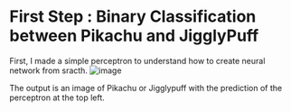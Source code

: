 # First Step : Binary Classification between Pikachu and JigglyPuff
First, I made a simple perceptron to understand how to create neural network from sracth. 
![image](https://github.com/LPierre0/PokemonRecognition/assets/94241993/4046d2cf-f2cd-4588-a60e-09e6d05d51f1)

The output is an image of Pikachu or Jigglypuff with the prediction of the perceptron at the top left.
